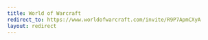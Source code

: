 ```yaml
---
title: World of Warcraft
redirect_to: https://www.worldofwarcraft.com/invite/R9P7ApmCXyA
layout: redirect
---
```

